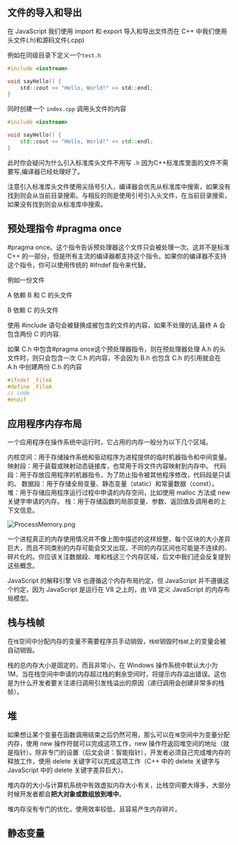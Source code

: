 ## 文件的导入和导出

在 JavaScript 我们使用 import 和 export 导入和导出文件而在 C++ 中我们使用头文件(.h)和源码文件(.cpp)

例如在同级目录下定义一个`test.h`

```h
#include <iostream>

void sayHello() {
    std::cout << "Hello, World!" << std::endl;
}
```

同时创建一个 `index.cpp` 调用头文件的内容

```cpp
#include <iostream>

void sayHello() {
    std::cout << "Hello, World!" << std::endl;
}
```

此时你会疑问为什么引入标准库头文件不用写 `.h` 因为C++标准库里面的文件不需要写,编译器已经处理好了。

注意引入标准库头文件使用尖括号引入，编译器会优先从标准库中搜索，如果没有找到则会从当前目录搜索。与相反的则是使用引号引入头文件，在当前目录搜索，如果没有找到则会从标准库中搜索。



## 预处理指令 \#pragma once

\#pragma once。这个指令告诉预处理器这个文件只会被处理一次。这并不是标准 C++ 的一部分，但是所有主流的编译器都支持这个指令。如果你的编译器不支持这个指令，你可以使用传统的 \#ifndef 指令来代替。

例如一份文件

A 依赖 B 和 C 的头文件

B 依赖 C 的头文件

使用 \#include 语句会被替换成被包含的文件的内容，如果不处理的话,最终 A 会包含两份 C 的内容.

如果 C.h 中包含#pragma once这个预处理器指令，则在预处理器处理 A.h 的头文件时，则只会包含一次 C.h 的内容，不会因为 B.h 也包含 C.h 的引用就会在 A.h 中创建两份 C.h 的内容

```cpp
#ifndef _FileA
#define _FileA
// code
#endif

```


## 应用程序内存布局
一个应用程序在操作系统中运行时，它占用的内存一般分为以下几个区域。

内核空间：用于存储操作系统和驱动程序为进程提供的临时机器指令和中间变量。
映射段：用于装载或映射动态链接库，也常用于将文件内容映射到内存中。
代码段：用于存放应用程序的机器指令，为了防止指令被其他程序修改，代码段是只读的。
数据段：用于存储全局变量、静态变量（static）和常量数据（const）。
堆：用于存储应用程序运行过程中申请的内存空间，比如使用 malloc 方法或 new 关键字申请的内存。
栈：用于存储函数的局部变量、参数、返回值及调用者的上下文信息。

![ProcessMemory.png](https://cdn.jsdelivr.net/gh/Silence-dream/bed@master/img/202307201640971.awebp)

一个进程真正的内存使用情况并不像上图中描述的这样规整，每个区块的大小差异巨大，而且不同类别的内存可能会交叉出现，不同的内存区间也可能是不连续的、碎片化的。你应该关注数据段、堆和栈这三个内存区域，后文中我们还会反复提到这些概念。

JavaScript 的解释引擎 V8 也遵循这个内存布局约定，但 JavaScript 并不遵循这个约定，因为 JavaScript 是运行在 V8 之上的，由 V8 定义 JavaScript 的内存布局模型。

## 栈与栈帧



在`栈`空间中分配内存的变量不需要程序员手动销毁，`栈帧`销毁时`栈帧`上的变量会被自动销毁。

栈的总内存大小是固定的，而且非常小，在 Windows 操作系统中默认大小为 1M，当在栈空间中申请的内存超过栈的剩余空间时，将提示内存溢出错误。这也是为什么开发者要关注递归调用引发栈溢出的原因（递归调用会创建非常多的栈帧）。

## 堆

如果想让某个变量在函数调用结束之后仍然可用，那么可以在`堆`空间中为变量分配内存，使用 new 操作符就可以完成这项工作，new 操作符返回堆空间的地址（就是指针）。除非专门的设置（后文会讲：智能指针），开发者必须自己完成堆内存的释放工作，使用 delete 关键字可以完成这项工作（C++ 中的 delete 关键字与 JavaScript 中的 delete 关键字差异巨大）。

堆内存的大小与计算机系统中有效虚拟内存大小有关，比栈空间要大得多，大部分时候开发者都会**把大对象或数组放到堆中**。

堆内存没有专门的优化，使用效率较低，且容易产生内存碎片。





## 静态变量

​	






